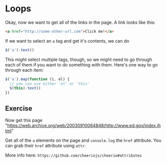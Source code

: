 # Loops

Okay, now we want to get all of the links in the page. A link looks like this:

```html
<a href="http://some-other-url.com">Click me!</a>
```

If we want to select an `a` tag and get it's contents, we can do

```js
$('a').text()
```

This might select multiple tags, though, so we might need to go through each of them if you want to do something with them. Here's one way to go through each item:

```js
$('a').map(function (i, el) {
  // you can use either 'el' or 'this'
  $(this).text()
})
```

## Exercise

Now get this page "https://web.archive.org/web/20030910064848/http://www.ed.gov/index.jhtml"

Get all of the `a` elements on the page and `console.log` the `href` attribute. You can grab their `href` attribute using `attr`.

More info here: `https://github.com/cheeriojs/cheerio#attributes`


